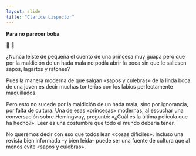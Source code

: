 ```yaml
---
layout: slide
title: "Clarice Lispector"
---
```

**Para no parecer boba**

:frog: :snake:

¿Nunca leíste de pequeña el cuento de una princesa muy guapa pero que por la maldición de un hada mala no podía abrir la boca sin que le saliesen sapos, lagartos y ratones?

Pues la manera moderna de que salgan «sapos y culebras» de la linda boca de una joven es decir muchas tonterías con los labios perfectamente maquillados.

Pero esto no sucede por la maldición de un hada mala, sino por ignorancia, por falta de cultura. Una de esas «princesas» modernas, al escuchar una conversación sobre Hemingway, preguntó: «¿Cuál es la última película que ha hecho?». Leer es una costumbre que todo el mundo debería tener.

No queremos decir con eso que todos lean «cosas difíciles». Incluso una revista bien informada –y bien leída– puede ser una fuente de cultura que al menos evite «sapos y culebras». 

